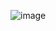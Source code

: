 ![image](https://user-images.githubusercontent.com/32679064/194700839-264d54b4-aa5f-42ef-852f-5780c820b7cf.png)
